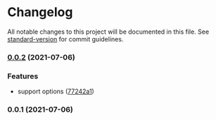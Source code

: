 # Changelog

All notable changes to this project will be documented in this file. See [standard-version](https://github.com/conventional-changelog/standard-version) for commit guidelines.

### [0.0.2](https://github.com/unjs/mongoz/compare/v0.0.1...v0.0.2) (2021-07-06)


### Features

* support options ([77242a1](https://github.com/unjs/mongoz/commit/77242a11913f13f47610b63f198e99583db40ddd))

### 0.0.1 (2021-07-06)
